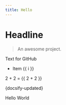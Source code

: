 ```yaml
---
title: Hello
---
```


# Headline

> An awesome project.

<!-- Hide in docsify, show elsewhere (e.g. GitHub) -->
<p v-if="false">Text for GitHub</p>

<!-- Sequenced content (i.e. loop)-->
<ul>
  <li v-for="i in 3">Item {{ i }}</li>
</ul>

<!-- JavaScript expressions -->
<p>2 + 2 = {{ 2 + 2 }}</p>

{docsify-updated}

<Title-component title="Привіт">Hello World</Title-component>
